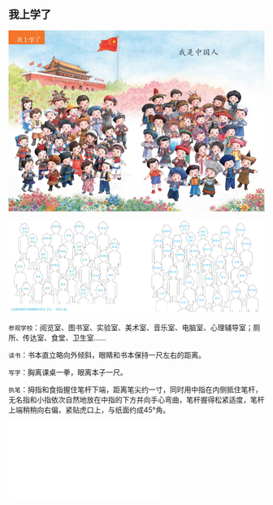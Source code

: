 ## 我上学了

![少数民族](/img/语文/一年级/我是中国人.jpg)

![少数民族](/img/语文/一年级/我是中国人-少数民族.jpg)


`参观学校`：阅览室、图书室、实验室、美术室、音乐室、电脑室、心理辅导室；厕所、传达室、食堂、卫生室……

`读书`：书本直立略向外倾斜，眼睛和书本保持一尺左右的距离。

`写字`：胸离课桌一拳，眼离本子一尺。

`执笔`：拇指和食指握住笔杆下端，距离笔尖约一寸，同时用中指在内侧抵住笔杆，无名指和小指依次自然地放在中指的下方并向手心弯曲，笔杆握得松紧适度，笔杆上端稍稍向右偏，紧贴虎口上，与纸面约成45°角。


<iframe src="//player.bilibili.com/player.html?aid=94084971&bvid=BV1HE411s7vr&cid=160627776&page=1" scrolling="no" border="0" frameborder="no" framespacing="0" allowfullscreen="true"> </iframe>

